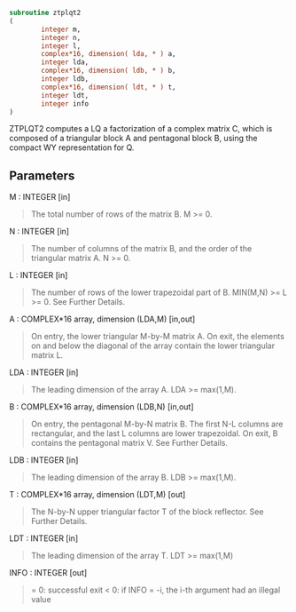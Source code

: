 ```fortran
subroutine ztplqt2
(
        integer m,
        integer n,
        integer l,
        complex*16, dimension( lda, * ) a,
        integer lda,
        complex*16, dimension( ldb, * ) b,
        integer ldb,
        complex*16, dimension( ldt, * ) t,
        integer ldt,
        integer info
)
```

ZTPLQT2 computes a LQ a factorization of a complex
matrix C, which is composed of a triangular block A and pentagonal block B,
using the compact WY representation for Q.

## Parameters
M : INTEGER [in]
> The total number of rows of the matrix B.
> M >= 0.

N : INTEGER [in]
> The number of columns of the matrix B, and the order of
> the triangular matrix A.
> N >= 0.

L : INTEGER [in]
> The number of rows of the lower trapezoidal part of B.
> MIN(M,N) >= L >= 0.  See Further Details.

A : COMPLEX*16 array, dimension (LDA,M) [in,out]
> On entry, the lower triangular M-by-M matrix A.
> On exit, the elements on and below the diagonal of the array
> contain the lower triangular matrix L.

LDA : INTEGER [in]
> The leading dimension of the array A.  LDA >= max(1,M).

B : COMPLEX*16 array, dimension (LDB,N) [in,out]
> On entry, the pentagonal M-by-N matrix B.  The first N-L columns
> are rectangular, and the last L columns are lower trapezoidal.
> On exit, B contains the pentagonal matrix V.  See Further Details.

LDB : INTEGER [in]
> The leading dimension of the array B.  LDB >= max(1,M).

T : COMPLEX*16 array, dimension (LDT,M) [out]
> The N-by-N upper triangular factor T of the block reflector.
> See Further Details.

LDT : INTEGER [in]
> The leading dimension of the array T.  LDT >= max(1,M)

INFO : INTEGER [out]
> = 0: successful exit
> < 0: if INFO = -i, the i-th argument had an illegal value
